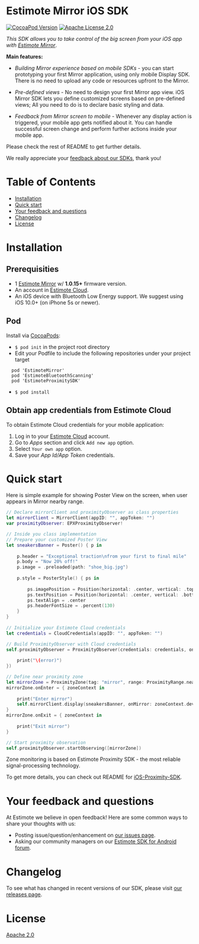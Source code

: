 # Estimote Mirror iOS SDK

[Estimote Mirror]: http://blog.estimote.com/post/150398268230/launching-estimote-mirror-the-worlds-first

[![CocoaPod Version](https://cocoapod-badges.herokuapp.com/v/EstimoteMirror/badge.png)](http://cocoapods.org/pods/estimotemirror)
[![Apache License 2.0](https://img.shields.io/badge/license-Apache%202.0-blue.svg)](https://tldrlegal.com/license/apache-license-2.0-(apache-2.0))

*This SDK allows you to take control of the big screen from your iOS app with [Estimote Mirror][]*.

**Main features:**

* *Building Mirror experience based on mobile SDKs* - you can start prototyping your first Mirror application, using only mobile Display SDK. There is no need to upload any code or resources upfront to the Mirror.

* *Pre-defined views* - No need to design your first Mirror app view. iOS Mirror SDK lets you define customized screens based on pre-defined views; All you need to do is to declare basic styling and data.

* *Feedback from Mirror screen to mobile* - Whenever any display action is triggered, your mobile app gets notified about it. You can handle successful screen change and perform further actions inside your mobile app.

Please check the rest of README to get further details.

We really appreciate your [feedback about our SDKs](#your-feedback-and-questions), thank you!

# Table of Contents

* [Installation](#installation)
* [Quick start](#quick-start)
* [Your feedback and questions](#your-feedback-and-questions)
* [Changelog](#changelog)
* [License](#license)

# Installation

## Prerequisities
* 1 [Estimote Mirror][] w/ **1.0.15+** firmware version.
* An account in [Estimote Cloud](https://cloud.estimote.com/).
* An iOS device with Bluetooth Low Energy support. We suggest using iOS 10.0+ (on iPhone 5s or newer).

## Pod

Install via [CocoaPods](https://cocoapods.org/):
- `$ pod init` in the project root directory
- Edit your Podfile to include the following repositories under your project target
~~~ 
  pod 'EstimoteMirror'
  pod 'EstimoteBluetoothScanning'
  pod 'EstimoteProximitySDK'
~~~
- `$ pod install`

## Obtain app credentials from Estimote Cloud

To obtain Estimote Cloud credentials for your mobile application:

1. Log in to your [Estimote Cloud](https://cloud.estimote.com/) account.
2. Go to *Apps* section and click `Add new app` option.
3. Select `Your own app` option.
4. Save your *App Id/App Token* credentials.

# Quick start

Here is simple example for showing Poster View on the screen, when user appears in Mirror nearby range.

```Swift
// Declare mirrorClient and proximityObserver as class properties
let mirrorClient = MirrorClient(appID: "", appToken: "")
var proximityObserver: EPXProximityObserver!

// Inside you class implementation
// Prepare your customized Poster View
let sneakersBanner = Poster() { p in
            
    p.header = "Exceptional traction\nfrom your first to final mile"
    p.body = "Now 20% off!"
    p.image = .preloaded(path: "shoe_big.jpg")
    
    p.style = PosterStyle() { ps in
        
        ps.imagePosition = Position(horizontal: .center, vertical: .top(offset: 80))
        ps.textPosition = Position(horizontal: .center, vertical: .bottom(offset: 80))
        ps.textAlign = .center
        ps.headerFontSize = .percent(130)
    }
}
        
// Initialize your Estimote Cloud credentials
let credentials = CloudCredentials(appID: "", appToken: "")

// Build ProximityObserver with Cloud credentials
self.proximityObserver = ProximityObserver(credentials: credentials, onError: { error in
    
    print("\(error)")
})

// Define near proximity zone
let mirrorZone = ProximityZone(tag: "mirror", range: ProximityRange.near)
mirrorZone.onEnter = { zoneContext in
   
    print("Enter mirror")
    self.mirrorClient.display(sneakersBanner, onMirror: zoneContext.deviceIdentifier)
}
mirrorZone.onExit = { zoneContext in
    
    print("Exit mirror")
}

// Start proximity observation
self.proximityObserver.startObserving([mirrorZone])
```

Zone monitoring is based on Estimote Proximity SDK - the most reliable signal-processing technology.

To get more details, you can check out README for [iOS-Proximity-SDK](https://github.com/Estimote/iOS-Proximity-SDK).

# Your feedback and questions

At Estimote we believe in open feedback! Here are some common ways to share your thoughts with us:

* Posting issue/question/enhancement on [our issues page](../../../issues).
* Asking our community managers on our [Estimote SDK for Android forum](https://forums.estimote.com).

# Changelog

To see what has changed in recent versions of our SDK, please visit [our releases page](../../../releases).

# License

[Apache 2.0](../license.txt)

